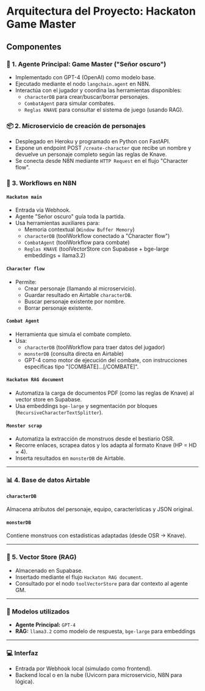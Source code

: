 # Arquitectura del Proyecto: Hackaton Game Master

## Componentes

### 🧠 1. Agente Principal: Game Master ("Señor oscuro")
- Implementado con GPT-4 (OpenAI) como modelo base.
- Ejecutado mediante el nodo `langchain.agent` en N8N.
- Interactúa con el jugador y coordina las herramientas disponibles:
  - `characterDB` para crear/buscar/borrar personajes.
  - `CombatAgent` para simular combates.
  - `Reglas KNAVE` para consultar el sistema de juego (usando RAG).

### 📦 2. Microservicio de creación de personajes
- Desplegado en Heroku y programado en Python con FastAPI.
- Expone un endpoint POST `/create-character` que recibe un nombre y devuelve un personaje completo según las reglas de Knave.
- Se conecta desde N8N mediante `HTTP Request` en el flujo "Character flow".

### 🔄 3. Workflows en N8N

#### `Hackaton main`
- Entrada vía Webhook.
- Agente "Señor oscuro" guía toda la partida.
- Usa herramientas auxiliares para:
  - Memoria contextual (`Window Buffer Memory`)
  - `characterDB` (toolWorkflow conectado a "Character flow")
  - `CombatAgent` (toolWorkflow para combate)
  - `Reglas KNAVE` (toolVectorStore con Supabase + bge-large embeddings + llama3.2)

#### `Character flow`
- Permite:
  - Crear personaje (llamando al microservicio).
  - Guardar resultado en Airtable `characterDB`.
  - Buscar personaje existente por nombre.
  - Borrar personaje existente.

#### `Combat Agent`
- Herramienta que simula el combate completo.
- Usa:
  - `characterDB` (toolWorkflow para traer datos del jugador)
  - `monsterDB` (consulta directa en Airtable)
  - GPT-4 como motor de ejecución del combate, con instrucciones específicas tipo "[COMBATE]...[/COMBATE]".

#### `Hackaton RAG document`
- Automatiza la carga de documentos PDF (como las reglas de Knave) al vector store en Supabase.
- Usa embeddings `bge-large` y segmentación por bloques (`RecursiveCharacterTextSplitter`).

#### `Monster scrap`
- Automatiza la extracción de monstruos desde el bestiario OSR.
- Recorre enlaces, scrapea datos y los adapta al formato Knave (HP = HD × 4).
- Inserta resultados en `monsterDB` de Airtable.

---

### 📊 4. Base de datos Airtable

#### `characterDB`
Almacena atributos del personaje, equipo, características y JSON original.

#### `monsterDB`
Contiene monstruos con estadísticas adaptadas (desde OSR → Knave).

---

### 💾 5. Vector Store (RAG)
- Almacenado en Supabase.
- Insertado mediante el flujo `Hackaton RAG document`.
- Consultado por el nodo `toolVectorStore` para dar contexto al agente GM.

---

### 🧠 Modelos utilizados
- **Agente Principal:** `GPT-4`
- **RAG:** `llama3.2` como modelo de respuesta, `bge-large` para embeddings

---

### 💻 Interfaz
- Entrada por Webhook local (simulado como frontend).
- Backend local o en la nube (Uvicorn para microservicio, N8N para lógica).

